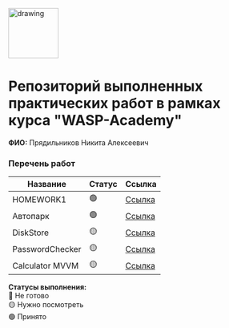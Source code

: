 
<a href="https://wasp-academy.com"><img src="https://wasp-academy.com/Resources/wasp-logo.png" alt="drawing" width="100"/></a>

# Репозиторий выполненных практических работ в рамках курса "WASP-Academy"
**ФИО:** Прядильников Никита Алексеевич
 
### Перечень работ

Название          | Статус | Ссылка
------------------|--------|--------
HOMEWORK1         | 🟢    | <a href="https://github.com/claudiusis/WASP_HOMEWORK/tree/main/HOMEWORK1">Ссылка</a>
Автопарк          | 🟢    | <a href="https://github.com/claudiusis/WASP_HOMEWORK/tree/main/Autopark">Ссылка</a>
DiskStore         | 🟡    | <a href="https://github.com/claudiusis/WASP_HOMEWORK/tree/main/DiskStore">Ссылка</a>
PasswordChecker   | 🟡    | <a href="https://github.com/claudiusis/WASP_HOMEWORK/tree/main/PasswordChecker">Ссылка</a>
Calculator MVVM   | 🟡    | <a href="https://github.com/claudiusis/WASP_HOMEWORK/tree/main/Calculator_V1.2">Ссылка</a>

**Статусы выполнения:** <br>
🔴 Не готово <br>
🟡 Нужно посмотреть <br>
🟢 Принято <br>
